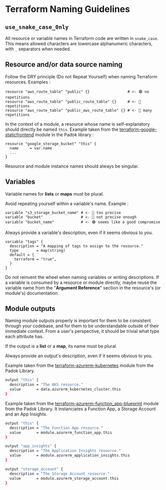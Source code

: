 # Terraform Naming Guidelines

## `use_snake_case_0nly`

All resource or variable names in Terraform code are written in `snake_case`. 
This means allowed characters are lowercase alphanumeric characters, with `_`
separators when needed.

## Resource and/or data source naming

Follow the DRY principle (Do not Repeat Yourself) when naming Terraform
resources. Examples : 

```hcl
resource "aws_route_table" "public" {}                 # <- 🟢 no repetitions 
resource "aws_route_table" "public_route_table" {}     # <- 🔴 repetitions
resource "aws_route_table" "public_aws_route_table" {} # <- 🔴 many repetitions
```

In the context of a module, a resource whose name is self-explanatory should
directly be named `this`. Example taken from the [terraform-google-staticfrontend](https://github.com/padok-team/terraform-google-staticfrontend)
module in the Padok library : 
```hcl
resource "google_storage_bucket" "this" {
  name     = var.name
  ...
}
```

Resource and module instance names should always be singular.

## Variables


Variable names for **lists** or **maps** must be plural.


Avoid repeating yourself within a variable's name. Example :
```hcl
variable "s3_storage_bucket_name" # <- 🔴 too precise
variable "bucket"                 # <- 🔴 not precise enough
variable "bucket_name"            # <- 🟢 seems like a good compromise
```

Always provide a variable's description, even if it seems obvious to you.

```hcl
variable "tags" {
  description = "A mapping of tags to assign to the resource."
  type        = map(string)
  default = {
    terraform = "true",
  }
}
```

Do not reinvent the wheel when naming variables or writing descriptions. If a
variable is consumed by a resource or module directly, maybe reuse the variable
name from the "**Argument Reference**" section in the resource's (or module's)
documentation.


## Module outputs

Naming module outputs properly is important for them to be consistent through your
codebase, and for them to be understandable outside of their immediate context.
From a user's perspective, it should be trivial what type each attribute has.

If the output is a **list** or a **map**, its name must be plural.

Always provide an output's description, even if it seems obvious to you.

Example taken from the [terraform-azurerm-kubernetes](https://github.com/padok-team/terraform-azurerm-kubernetes)
module from the Padok Library.

```bash
output "this" {
  description = "The AKS resource."
  value       = data.azurerm_kubernetes_cluster.this
}
```

Example taken from the [terraform-azurerm-function_app-blueprint](https://github.com/padok-team/terraform-azurerm-function_app-blueprint)
module from the Padok Library. It instanciates a Function App, a Storage Account
and an App Insights.

```bash
output "this" {
  description = "The Function App resource."
  value       = module.azurerm_function_app.this
}

output "app_insights" {
  description = "The Application Insights resource."
  value       = module.azurerm_application_insights.this
}

output "storage_account" {
  description = "The Storage Account resource."
  value       = module.azurerm_storage_account.this
}
```

